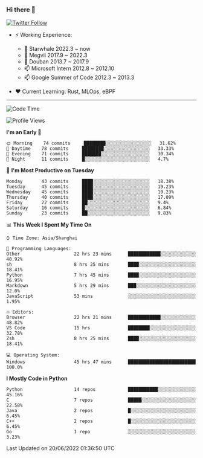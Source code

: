 ### Hi there 👋

[![Twitter Follow](https://img.shields.io/twitter/follow/tianweidut?style=social)](https://twitter.com/tianweidut)

- ⚡ Working Experience:
  - 🔭 Starwhale 2022.3 ~ now
  - 🌱 Megvii 2017.9 ~ 2022.3
  - 🌱 Douban 2013.7 ~ 2017.9
  - 📫 Microsoft Intern 2012.8 ~ 2012.10
  - 📫 Google Summer of Code 2012.3 ~ 2013.3

- ❤️ Current Learning: Rust, MLOps, eBPF

---
<!--START_SECTION:waka-->
![Code Time](http://img.shields.io/badge/Code%20Time-0%20secs-blue)

![Profile Views](http://img.shields.io/badge/Profile%20Views-0-blue)

**I'm an Early 🐤** 

```text
🌞 Morning    74 commits     ████████░░░░░░░░░░░░░░░░░   31.62% 
🌆 Daytime    78 commits     ████████░░░░░░░░░░░░░░░░░   33.33% 
🌃 Evening    71 commits     ███████░░░░░░░░░░░░░░░░░░   30.34% 
🌙 Night      11 commits     █░░░░░░░░░░░░░░░░░░░░░░░░   4.7%

```
📅 **I'm Most Productive on Tuesday** 

```text
Monday       43 commits     ████░░░░░░░░░░░░░░░░░░░░░   18.38% 
Tuesday      45 commits     ████░░░░░░░░░░░░░░░░░░░░░   19.23% 
Wednesday    45 commits     ████░░░░░░░░░░░░░░░░░░░░░   19.23% 
Thursday     40 commits     ████░░░░░░░░░░░░░░░░░░░░░   17.09% 
Friday       22 commits     ██░░░░░░░░░░░░░░░░░░░░░░░   9.4% 
Saturday     16 commits     █░░░░░░░░░░░░░░░░░░░░░░░░   6.84% 
Sunday       23 commits     ██░░░░░░░░░░░░░░░░░░░░░░░   9.83%

```


📊 **This Week I Spent My Time On** 

```text
⌚︎ Time Zone: Asia/Shanghai

💬 Programming Languages: 
Other                    22 hrs 23 mins      ████████████░░░░░░░░░░░░░   48.92% 
sh                       8 hrs 25 mins       ████░░░░░░░░░░░░░░░░░░░░░   18.41% 
Python                   7 hrs 45 mins       ████░░░░░░░░░░░░░░░░░░░░░   16.95% 
Markdown                 5 hrs 29 mins       ███░░░░░░░░░░░░░░░░░░░░░░   12.0% 
JavaScript               53 mins             ░░░░░░░░░░░░░░░░░░░░░░░░░   1.95%

🔥 Editors: 
Browser                  22 hrs 21 mins      ████████████░░░░░░░░░░░░░   48.82% 
VS Code                  15 hrs              ████████░░░░░░░░░░░░░░░░░   32.78% 
Zsh                      8 hrs 25 mins       ████░░░░░░░░░░░░░░░░░░░░░   18.41%

💻 Operating System: 
Windows                  45 hrs 47 mins      █████████████████████████   100.0%

```

**I Mostly Code in Python** 

```text
Python                   14 repos            ███████████░░░░░░░░░░░░░░   45.16% 
C                        7 repos             █████░░░░░░░░░░░░░░░░░░░░   22.58% 
Java                     2 repos             █░░░░░░░░░░░░░░░░░░░░░░░░   6.45% 
C++                      2 repos             █░░░░░░░░░░░░░░░░░░░░░░░░   6.45% 
Go                       1 repo              ░░░░░░░░░░░░░░░░░░░░░░░░░   3.23%

```



 Last Updated on 20/06/2022 01:36:50 UTC
<!--END_SECTION:waka-->